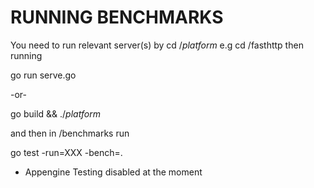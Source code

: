 # RUNNING BENCHMARKS

You need to run relevant server(s) by cd /*platform* e.g cd /fasthttp
then running

go run serve.go  

-or-

go build && ./*platform*

and then in /benchmarks run 

go test -run=XXX -bench=.

- Appengine Testing disabled at the moment

 